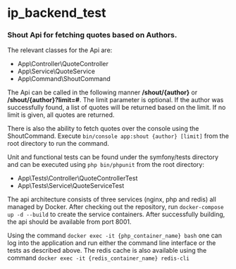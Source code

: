 # ip_backend_test #

### Shout Api for fetching quotes based on Authors. ###

The relevant classes for the Api are:

* App\Controller\QuoteController
* App\Service\QuoteService
* App\Command\ShoutCommand

The Api can be called in the following manner **/shout/{author}** or **/shout/{author}?limit=#**. The limit parameter is optional.
If the author was successfully found, a list of quotes will be returned based on the limit. If no limit is given, all quotes are returned.

There is also the ability to fetch quotes over the console using the ShoutCommand. 
Execute `bin/console app:shout {author} [limit]` from the root directory to run the command.

Unit and functional tests can be found under the symfony/tests directory and can be executed using `php bin/phpunit` from the root directory:

* App\Tests\Controller\QuoteControllerTest
* App\Tests\Service\QuoteServiceTest

The api architecture consists of three services (nginx, php and redis) all managed by Docker. 
After checking out the repository, run `docker-compose up -d --build` to create the service containers.
After successfully building, the api should be available from port 8001.

Using the command `docker exec -it {php_container_name} bash` one can log into the application and run either the command line interface or the tests as described above.
The redis cache is also available using the command `docker exec -it {redis_container_name} redis-cli`

 
